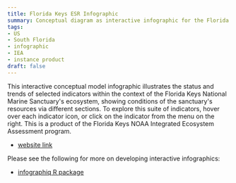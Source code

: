 ```yaml
---
title: Florida Keys ESR Infographic
summary: Conceptual diagram as interactive infographic for the Florida Keys Sanctuary associated with Ecosystem Status Report (ESR).
tags:
- US
- South Florida
- infographic
- IEA
- instance product
draft: false
---
```


This interactive conceptual model infographic illustrates the status and trends of selected indicators within the context of the Florida Keys National Marine Sanctuary's ecosystem, showing conditions of the sanctuary's resources via different sections. To explore this suite of indicators, hover over each indicator icon, or click on the indicator from the menu on the right. This is a product of the Florida Keys NOAA Integrated Ecosystem Assessment program.

* [website link](https://noaa-iea.github.io/fk-esr-info/infographic.html)

Please see the following for more on developing interactive infographics:
* [infographiq R package](https://github.com/marinebon/infographiq)
